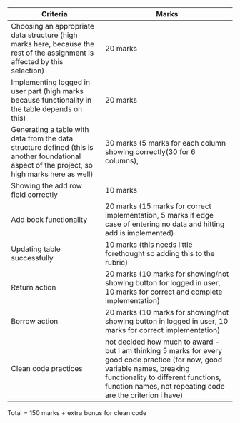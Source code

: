 | Criteria                                                                                                                                      | Marks                                                                                                                                                                                                                             |
| --------------------------------------------------------------------------------------------------------------------------------------------- | --------------------------------------------------------------------------------------------------------------------------------------------------------------------------------------------------------------------------------- |
| Choosing an appropriate data structure (high marks here, because the rest of the assignment is affected by this selection)                    | 20 marks                                                                                                                                                                                                                          |
| Implementing logged in user part (high marks because functionality in the table depends on this)                                              | 20 marks                                                                                                                                                                                                                          |
| Generating a table with data from the data structure defined (this is another foundational aspect of the project, so high marks here as well) | 30 marks (5 marks for each column showing correctly(30 for 6 columns),                                                                                                                                                            |
| Showing the add row field correctly                                                                                                           | 10 marks                                                                                                                                                                                                                          |
| Add book functionality                                                                                                                        | 20 marks (15 marks for correct implementation, 5 marks if edge case of entering no data and hitting add is implemented)                                                                                                           |
| Updating table successfully                                                                                                                   | 10 marks (this needs little forethought so adding this to the rubric)                                                                                                                                                             |
| Return action                                                                                                                                 | 20 marks (10 marks for showing/not showing button for logged in user, 10 marks for correct and complete implementation)                                                                                                           |
| Borrow action                                                                                                                                 | 20 marks (10 marks for showing/not showing button in logged in user, 10 marks for correct implementation)                                                                                                                         |
| Clean code practices                                                                                                                          | not decided how much to award - but I am thinking 5 marks for every good code practice (for now, good variable names, breaking functionality to different functions, function names, not repeating code are the criterion i have) |

Total = 150 marks + extra bonus for clean code
